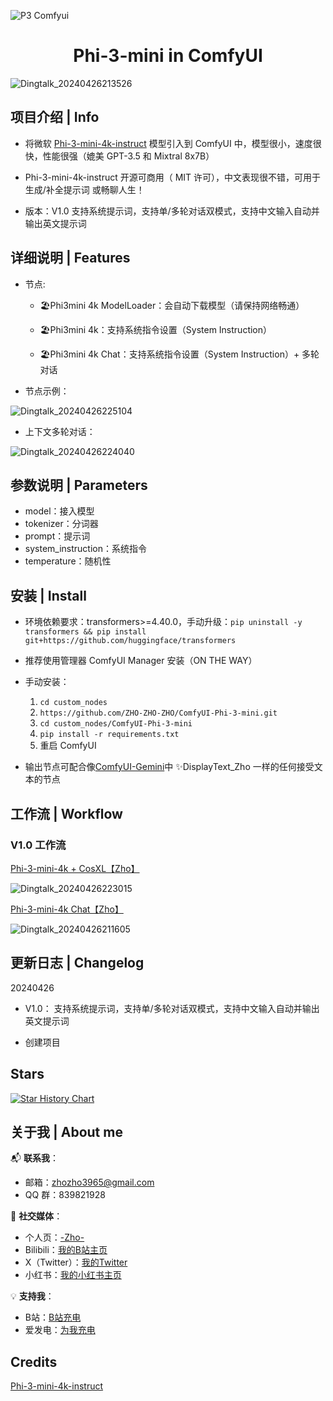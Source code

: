 
![P3 Comfyui](https://github.com/ZHO-ZHO-ZHO/ComfyUI-Phi-3-mini/assets/140084057/08f9bffa-f925-4457-955d-98cb1181acd5)


<h1 align="center">Phi-3-mini in ComfyUI</h1>

![Dingtalk_20240426213526](https://github.com/ZHO-ZHO-ZHO/ComfyUI-Phi-3-mini/assets/140084057/bece1e48-4082-4900-a1f4-e0c2b6ec5934)


## 项目介绍 | Info

- 将微软 [Phi-3-mini-4k-instruct](https://huggingface.co/microsoft/Phi-3-mini-4k-instruct) 模型引入到 ComfyUI 中，模型很小，速度很快，性能很强（媲美 GPT-3.5 和 Mixtral 8x7B）

- Phi-3-mini-4k-instruct 开源可商用（ MIT 许可），中文表现很不错，可用于 生成/补全提示词 或畅聊人生！

- 版本：V1.0 支持系统提示词，支持单/多轮对话双模式，支持中文输入自动并输出英文提示词



## 详细说明 | Features

- 节点:

   - 🏖️Phi3mini 4k ModelLoader：会自动下载模型（请保持网络畅通）
     
   - 🏖️Phi3mini 4k：支持系统指令设置（System Instruction）     

   - 🏖️Phi3mini 4k Chat：支持系统指令设置（System Instruction）+ 多轮对话
  

- 节点示例：

![Dingtalk_20240426225104](https://github.com/ZHO-ZHO-ZHO/ComfyUI-Phi-3-mini/assets/140084057/97ae75ed-65e3-405d-bace-2fd9a8663e28)


- 上下文多轮对话：

![Dingtalk_20240426224040](https://github.com/ZHO-ZHO-ZHO/ComfyUI-Phi-3-mini/assets/140084057/fc79b86f-9c1b-4263-bcb7-7d98ef63eee5)



## 参数说明 | Parameters

- model：接入模型
- tokenizer：分词器
- prompt：提示词
- system_instruction：系统指令
- temperature：随机性


## 安装 | Install

- 环境依赖要求：transformers>=4.40.0，手动升级：`pip uninstall -y transformers && pip install git+https://github.com/huggingface/transformers`

- 推荐使用管理器 ComfyUI Manager 安装（ON THE WAY）

- 手动安装：
    1. `cd custom_nodes`
    2. `https://github.com/ZHO-ZHO-ZHO/ComfyUI-Phi-3-mini.git`
    3. `cd custom_nodes/ComfyUI-Phi-3-mini`
    4. `pip install -r requirements.txt`
    5. 重启 ComfyUI

- 输出节点可配合像[ComfyUI-Gemini](https://github.com/ZHO-ZHO-ZHO/ComfyUI-Gemini)中 ✨DisplayText_Zho 一样的任何接受文本的节点


## 工作流 | Workflow

### V1.0 工作流

  [Phi-3-mini-4k + CosXL【Zho】](https://github.com/ZHO-ZHO-ZHO/ComfyUI-Phi-3-mini/blob/main/Phi-3-min%20Workflows/Phi-3-mini-4k%20%2B%20CosXL%E3%80%90Zho%E3%80%91.json)

  ![Dingtalk_20240426223015](https://github.com/ZHO-ZHO-ZHO/ComfyUI-Phi-3-mini/assets/140084057/ed87e255-2716-4de3-8659-654ef69dbbf1)

  [Phi-3-mini-4k Chat【Zho】](https://github.com/ZHO-ZHO-ZHO/ComfyUI-Phi-3-mini/blob/main/Phi-3-min%20Workflows/Phi-3-mini-4k%20Chat%E3%80%90Zho%E3%80%91.json)

  ![Dingtalk_20240426211605](https://github.com/ZHO-ZHO-ZHO/ComfyUI-Phi-3-mini/assets/140084057/e98252f6-39e3-4b6b-832b-c170dc2f7923)




## 更新日志 | Changelog

20240426

- V1.0： 支持系统提示词，支持单/多轮对话双模式，支持中文输入自动并输出英文提示词

- 创建项目


## Stars 

[![Star History Chart](https://api.star-history.com/svg?repos=ZHO-ZHO-ZHO/ComfyUI-Phi-3-mini&type=Timeline)](https://star-history.com/#ZHO-ZHO-ZHO/ComfyUI-Phi-3-mini&Timeline)


## 关于我 | About me

📬 **联系我**：
- 邮箱：zhozho3965@gmail.com
- QQ 群：839821928

🔗 **社交媒体**：
- 个人页：[-Zho-](https://jike.city/zho)
- Bilibili：[我的B站主页](https://space.bilibili.com/484366804)
- X（Twitter）：[我的Twitter](https://twitter.com/ZHOZHO672070)
- 小红书：[我的小红书主页](https://www.xiaohongshu.com/user/profile/63f11530000000001001e0c8?xhsshare=CopyLink&appuid=63f11530000000001001e0c8&apptime=1690528872)

💡 **支持我**：
- B站：[B站充电](https://space.bilibili.com/484366804)
- 爱发电：[为我充电](https://afdian.net/a/ZHOZHO)


## Credits

[Phi-3-mini-4k-instruct](https://huggingface.co/microsoft/Phi-3-mini-4k-instruct)
